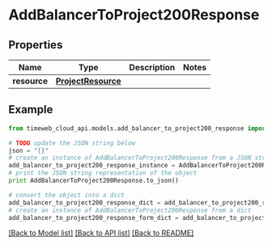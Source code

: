 # AddBalancerToProject200Response


## Properties
Name | Type | Description | Notes
------------ | ------------- | ------------- | -------------
**resource** | [**ProjectResource**](ProjectResource.md) |  | 

## Example

```python
from timeweb_cloud_api.models.add_balancer_to_project200_response import AddBalancerToProject200Response

# TODO update the JSON string below
json = "{}"
# create an instance of AddBalancerToProject200Response from a JSON string
add_balancer_to_project200_response_instance = AddBalancerToProject200Response.from_json(json)
# print the JSON string representation of the object
print AddBalancerToProject200Response.to_json()

# convert the object into a dict
add_balancer_to_project200_response_dict = add_balancer_to_project200_response_instance.to_dict()
# create an instance of AddBalancerToProject200Response from a dict
add_balancer_to_project200_response_form_dict = add_balancer_to_project200_response.from_dict(add_balancer_to_project200_response_dict)
```
[[Back to Model list]](../README.md#documentation-for-models) [[Back to API list]](../README.md#documentation-for-api-endpoints) [[Back to README]](../README.md)


